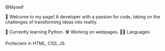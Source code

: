 @Myself

👋 Welcome to my page!
A developer with a passion for code, taking on the challenges of transforming ideas into reality.

🐍 Currently learning Python.
🛠 Working on webpages.
🧑‍💻 Languages

Profecient in HTML, CSS, JS. 
